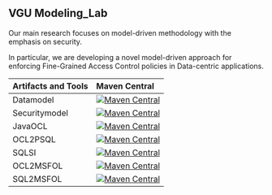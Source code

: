 ## VGU Modeling_Lab

Our main research focuses on model-driven methodology with the emphasis on security.

In particular, we are developing a novel model-driven approach for enforcing Fine-Grained Access 
Control policies in Data-centric applications.

| Artifacts and Tools | Maven Central |
|:--|:--|
| Datamodel | [![Maven Central](https://maven-badges.herokuapp.com/maven-central/io.github.modelsvgu/datamodelj/badge.svg)](http://maven-badges.herokuapp.com/maven-central/io.github.modelsvgu/datamodelj) |
| Securitymodel | [![Maven Central](https://maven-badges.herokuapp.com/maven-central/io.github.modelsvgu/securitymodelj/badge.svg)](http://maven-badges.herokuapp.com/maven-central/io.github.modelsvgu/securitymodelj) |
| JavaOCL | [![Maven Central](https://maven-badges.herokuapp.com/maven-central/io.github.modelsvgu/oclj/badge.svg)](http://maven-badges.herokuapp.com/maven-central/io.github.modelsvgu/oclj) |
| OCL2PSQL | [![Maven Central](https://maven-badges.herokuapp.com/maven-central/io.github.modelsvgu/ocl2psql/badge.svg)](http://maven-badges.herokuapp.com/maven-central/io.github.modelsvgu/ocl2psql) |
| SQLSI | [![Maven Central](https://maven-badges.herokuapp.com/maven-central/io.github.modelsvgu/sqlsi/badge.svg)](http://maven-badges.herokuapp.com/maven-central/io.github.modelsvgu/sqlsi) |
| OCL2MSFOL | [![Maven Central](https://maven-badges.herokuapp.com/maven-central/io.github.modelsvgu/OCL2MSFOL/badge.svg)](http://maven-badges.herokuapp.com/maven-central/io.github.modelsvgu/OCL2MSFOL) |
| SQL2MSFOL | [![Maven Central](https://maven-badges.herokuapp.com/maven-central/io.github.modelsvgu/SQL2MSFOL/badge.svg)](http://maven-badges.herokuapp.com/maven-central/io.github.modelsvgu/SQL2MSFOL) |
